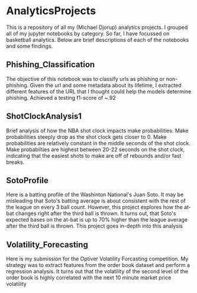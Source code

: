 # AnalyticsProjects
This is a repository of all my (Michael Djorup) analytics projects. I grouped all of my jupyter notebooks by category. So far, I have focussed on basketball analytics. Below are brief descriptions of each of the notebooks and some findings.


## Phishing_Classification
The objective of this notebook was to classify urls as phishing or non-phishing. Given the url and some metadata about its lifetime, I extracted different features of the URL that I thought could help the models determine phishing. Achieved a testing f1-score of ~.92

## ShotClockAnalysis1
Brief analysis of how the NBA shot clock impacts make probabilities. Make probabilities steeply drop as the shot clock gets closer to 0. Make probabilities are relatively constant in the middle seconds of the shot clock. Make probabilties are highest between 20-22 seconds on the shot clock, indicating that the easiest shots to make are off of rebounds and/or fast breaks.

## SotoProfile
Here is a batting profile of the Washinton National's Juan Soto. It may be misleading that Soto's batting average is about consistent with the rest of the league on every 3 ball count. However, this project explores how the at-bat changes right after the third ball is thrown. It turns out, that Soto's expected bases on the at-bat is up to 70% higher than the league average after the third ball is thrown. This project goes in-depth into this analysis

## Volatility_Forecasting
Here is my submission for the Optiver Volatility Forcasting competition. My strategy was to extract features from the order book dataset and perform a regression analysis. It turns out that the volatility of the second level of the order book is highly correlated with the next 10 minute market price volatility

